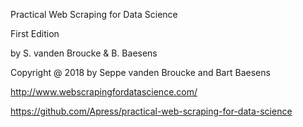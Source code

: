 Practical Web Scraping for Data Science

First Edition

by S. vanden Broucke & B. Baesens

Copyright @ 2018 by Seppe vanden Broucke and Bart Baesens


http://www.webscrapingfordatascience.com/

https://github.com/Apress/practical-web-scraping-for-data-science
